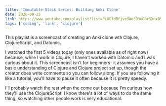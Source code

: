```yaml
---
title: 'Immutable Stack Series: Building Anki Clone'
date: 2020-09-25
link: https://www.youtube.com/playlist?list=PLUGfdBfjve9Wo393uG0rSXnxDS98aoVdo
tags: ['coding', 'link', 'clojure']
---
```


This playlist is a screencast of creating an Anki clone wth Clojure, ClojureScript, and Datomic.

I watched the first 5 videos today (only ones available as of right now) because, while I work in Clojure, I haven't
worked with Datomic and I was curious about it. This screencast isn't for beginners- it assumes you have a basic
understanding of Clojure and Clojure project set up, though the creator does write comments so you can follow along.
If you are following it like a tutorial, you'll have to pause it often because it is pretty speedy.

I'll probably watch the rest when the come out because I'm curious how they'll use the ClojureScript. I know there's
a lot of ways to do the same thing, so watching other people work is very educational.
